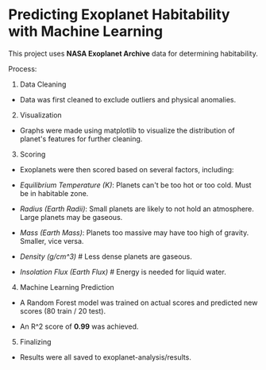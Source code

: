 # Predicting Exoplanet Habitability with Machine Learning

This project uses **NASA Exoplanet Archive** data for determining habitability.

Process:

1. Data Cleaning

 - Data was first cleaned to exclude outliers and physical anomalies.

2. Visualization

 - Graphs were made using matplotlib to visualize the distribution of planet's features for further cleaning.

3. Scoring

 - Exoplanets were then scored based on several factors, including:

  * *Equilibrium Temperature (K)*: Planets can't be too hot or too cold. Must be in habitable zone.

  * *Radius (Earth Radii)*: Small planets are likely to not hold an atmosphere. Large planets may be gaseous.

  * *Mass (Earth Mass)*: Planets too massive may have too high of gravity. Smaller, vice versa.

  * *Density (g/cm^3)* # Less dense planets are gaseous.

  * *Insolation Flux (Earth Flux)* # Energy is needed for liquid water.

4. Machine Learning Prediction

 - A Random Forest model was trained on actual scores and predicted new scores (80 train / 20 test).

  * An R^2 score of **0.99** was achieved.

5. Finalizing

 - Results were all saved to exoplanet-analysis/results.